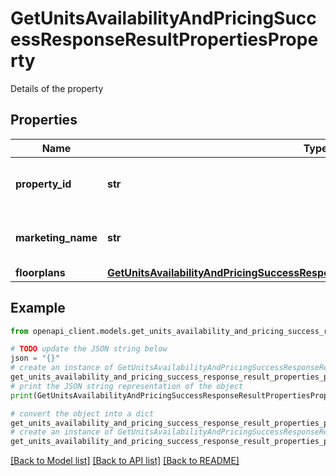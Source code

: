 # GetUnitsAvailabilityAndPricingSuccessResponseResultPropertiesProperty

Details of the property

## Properties

Name | Type | Description | Notes
------------ | ------------- | ------------- | -------------
**property_id** | **str** | Unique identifier for the property | 
**marketing_name** | **str** | The marketing name of the property | 
**floorplans** | [**GetUnitsAvailabilityAndPricingSuccessResponseResultPropertiesPropertyFloorplans**](GetUnitsAvailabilityAndPricingSuccessResponseResultPropertiesPropertyFloorplans.md) |  | 

## Example

```python
from openapi_client.models.get_units_availability_and_pricing_success_response_result_properties_property import GetUnitsAvailabilityAndPricingSuccessResponseResultPropertiesProperty

# TODO update the JSON string below
json = "{}"
# create an instance of GetUnitsAvailabilityAndPricingSuccessResponseResultPropertiesProperty from a JSON string
get_units_availability_and_pricing_success_response_result_properties_property_instance = GetUnitsAvailabilityAndPricingSuccessResponseResultPropertiesProperty.from_json(json)
# print the JSON string representation of the object
print(GetUnitsAvailabilityAndPricingSuccessResponseResultPropertiesProperty.to_json())

# convert the object into a dict
get_units_availability_and_pricing_success_response_result_properties_property_dict = get_units_availability_and_pricing_success_response_result_properties_property_instance.to_dict()
# create an instance of GetUnitsAvailabilityAndPricingSuccessResponseResultPropertiesProperty from a dict
get_units_availability_and_pricing_success_response_result_properties_property_from_dict = GetUnitsAvailabilityAndPricingSuccessResponseResultPropertiesProperty.from_dict(get_units_availability_and_pricing_success_response_result_properties_property_dict)
```
[[Back to Model list]](../README.md#documentation-for-models) [[Back to API list]](../README.md#documentation-for-api-endpoints) [[Back to README]](../README.md)


